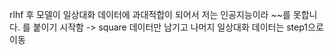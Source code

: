 rlhf 후 모델이 일상대화 데이터에 과대적합이 되어서 저는 인공지능이라 ~~를 못합니다. 를 붙이기 시작함
-> square 데이터만 남기고 나머지 일상대화 데이터는 step1으로 이동